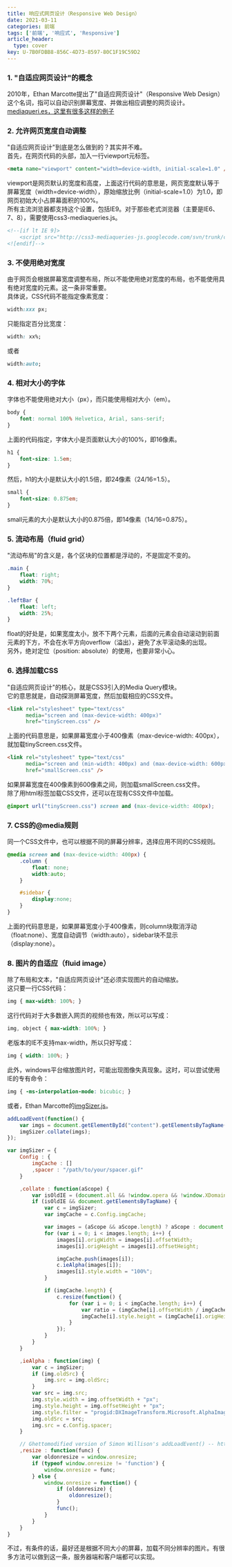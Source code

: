 ```yaml
---
title: 响应式网页设计（Responsive Web Design）
date: 2021-03-11
categories: 前端
tags: ['前端', '响应式', 'Responsive']
article_header:
  type: cover
key: U-7B0FDBB8-856C-4D73-8597-80C1F19C59D2
---
```


### 1. "自适应网页设计"的概念

2010年，Ethan Marcotte提出了"自适应网页设计"（Responsive Web Design）这个名词，指可以自动识别屏幕宽度、并做出相应调整的网页设计。  
[mediaqueri.es，这里有很多这样的例子](https://mediaqueri.es/)

### 2. 允许网页宽度自动调整

"自适应网页设计"到底是怎么做到的？其实并不难。  
首先，在网页代码的头部，加入一行viewport元标签。

```html
<meta name="viewport" content="width=device-width, initial-scale=1.0" />
```

viewport是网页默认的宽度和高度，上面这行代码的意思是，网页宽度默认等于屏幕宽度（width=device-width），原始缩放比例（initial-scale=1.0）为1.0，即网页初始大小占屏幕面积的100%。  
所有主流浏览器都支持这个设置，包括IE9。对于那些老式浏览器（主要是IE6、7、8），需要使用css3-mediaqueries.js。

```html
<!--[if lt IE 9]>
    <script src="http://css3-mediaqueries-js.googlecode.com/svn/trunk/css3-mediaqueries.js"></script>
<![endif]-->
```

### 3. 不使用绝对宽度

由于网页会根据屏幕宽度调整布局，所以不能使用绝对宽度的布局，也不能使用具有绝对宽度的元素。这一条非常重要。  
具体说，CSS代码不能指定像素宽度：

```css
width:xxx px;
```

只能指定百分比宽度：

```css
width: xx%;
```

或者

```css
width:auto;
```

### 4. 相对大小的字体

字体也不能使用绝对大小（px），而只能使用相对大小（em）。

```css
body {
    font: normal 100% Helvetica, Arial, sans-serif;
}
```

上面的代码指定，字体大小是页面默认大小的100%，即16像素。

```css
h1 {
    font-size: 1.5em;
}
```

然后，h1的大小是默认大小的1.5倍，即24像素（24/16=1.5）。

```css
small {
    font-size: 0.875em;
}
```

small元素的大小是默认大小的0.875倍，即14像素（14/16=0.875）。

### 5. 流动布局（fluid grid）

"流动布局"的含义是，各个区块的位置都是浮动的，不是固定不变的。

```css
.main {
    float: right;
    width: 70%;
}

.leftBar {
    float: left;
    width: 25%;
}
```

float的好处是，如果宽度太小，放不下两个元素，后面的元素会自动滚动到前面元素的下方，不会在水平方向overflow（溢出），避免了水平滚动条的出现。  
另外，绝对定位（position: absolute）的使用，也要非常小心。

### 6. 选择加载CSS

"自适应网页设计"的核心，就是CSS3引入的Media Query模块。  
它的意思就是，自动探测屏幕宽度，然后加载相应的CSS文件。

```html
<link rel="stylesheet" type="text/css"
      media="screen and (max-device-width: 400px)"
      href="tinyScreen.css" />
```

上面的代码意思是，如果屏幕宽度小于400像素（max-device-width: 400px），就加载tinyScreen.css文件。

```html
<link rel="stylesheet" type="text/css"
      media="screen and (min-width: 400px) and (max-device-width: 600px)"
      href="smallScreen.css" />
```

如果屏幕宽度在400像素到600像素之间，则加载smallScreen.css文件。  
除了用html标签加载CSS文件，还可以在现有CSS文件中加载。

```css
@import url("tinyScreen.css") screen and (max-device-width: 400px);
```

### 7. CSS的@media规则

同一个CSS文件中，也可以根据不同的屏幕分辨率，选择应用不同的CSS规则。

```css
@media screen and (max-device-width: 400px) {
    .column {
        float: none;
        width:auto;
    }

    #sidebar {
        display:none;
    }
}
```

上面的代码意思是，如果屏幕宽度小于400像素，则column块取消浮动（float:none）、宽度自动调节（width:auto），sidebar块不显示（display:none）。

### 8. 图片的自适应（fluid image）

除了布局和文本，"自适应网页设计"还必须实现图片的自动缩放。  
这只要一行CSS代码：

```css
img { max-width: 100%; }
```

这行代码对于大多数嵌入网页的视频也有效，所以可以写成：

```css
img, object { max-width: 100%; }
```

老版本的IE不支持max-width，所以只好写成：

```css
img { width: 100%; }
```

此外，windows平台缩放图片时，可能出现图像失真现象。这时，可以尝试使用IE的专有命令：

```css
img { -ms-interpolation-mode: bicubic; }
```

或者，Ethan Marcotte的[imgSizer.js](https://unstoppablerobotninja.com/demos/resize/imgSizer.js)。

```javascript
addLoadEvent(function() {
    var imgs = document.getElementById("content").getElementsByTagName("img");
    imgSizer.collate(imgs);
});
```

```javascript
var imgSizer = {
    Config : {
        imgCache : []
        ,spacer : "/path/to/your/spacer.gif"
    }

    ,collate : function(aScope) {
        var isOldIE = (document.all && !window.opera && !window.XDomainRequest) ? 1 : 0;
        if (isOldIE && document.getElementsByTagName) {
            var c = imgSizer;
            var imgCache = c.Config.imgCache;

            var images = (aScope && aScope.length) ? aScope : document.getElementsByTagName("img");
            for (var i = 0; i < images.length; i++) {
                images[i].origWidth = images[i].offsetWidth;
                images[i].origHeight = images[i].offsetHeight;

                imgCache.push(images[i]);
                c.ieAlpha(images[i]);
                images[i].style.width = "100%";
            }

            if (imgCache.length) {
                c.resize(function() {
                    for (var i = 0; i < imgCache.length; i++) {
                        var ratio = (imgCache[i].offsetWidth / imgCache[i].origWidth);
                        imgCache[i].style.height = (imgCache[i].origHeight * ratio) + "px";
                    }
                });
            }
        }
    }

    ,ieAlpha : function(img) {
        var c = imgSizer;
        if (img.oldSrc) {
            img.src = img.oldSrc;
        }
        var src = img.src;
        img.style.width = img.offsetWidth + "px";
        img.style.height = img.offsetHeight + "px";
        img.style.filter = "progid:DXImageTransform.Microsoft.AlphaImageLoader(src='" + src + "', sizingMethod='scale')"
        img.oldSrc = src;
        img.src = c.Config.spacer;
    }

    // Ghettomodified version of Simon Willison's addLoadEvent() -- http://simonwillison.net/2004/May/26/addLoadEvent/
    ,resize : function(func) {
        var oldonresize = window.onresize;
        if (typeof window.onresize != 'function') {
            window.onresize = func;
        } else {
            window.onresize = function() {
                if (oldonresize) {
                    oldonresize();
                }
                func();
            }
        }
    }
}
```

不过，有条件的话，最好还是根据不同大小的屏幕，加载不同分辨率的图片。有很多方法可以做到这一条，服务器端和客户端都可以实现。
